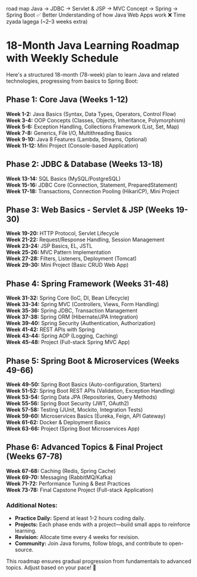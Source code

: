 road map
Java → JDBC → Servlet & JSP → MVC Concept → Spring → Spring Boot
✅ Better Understanding of how Java Web Apps work
❌ Time zyada lagega (~2–3 weeks extra)
# 18-Month Java Learning Roadmap with Weekly Schedule

Here's a structured 18-month (78-week) plan to learn Java and related technologies, progressing from basics to Spring Boot:

## **Phase 1: Core Java (Weeks 1-12)**
**Week 1-2:** Java Basics (Syntax, Data Types, Operators, Control Flow)  
**Week 3-4:** OOP Concepts (Classes, Objects, Inheritance, Polymorphism)  
**Week 5-6:** Exception Handling, Collections Framework (List, Set, Map)  
**Week 7-8:** Generics, File I/O, Multithreading Basics  
**Week 9-10:** Java 8 Features (Lambda, Streams, Optional)  
**Week 11-12:** Mini Project (Console-based Application)  

## **Phase 2: JDBC & Database (Weeks 13-18)**
**Week 13-14:** SQL Basics (MySQL/PostgreSQL)  
**Week 15-16:** JDBC Core (Connection, Statement, PreparedStatement)  
**Week 17-18:** Transactions, Connection Pooling (HikariCP), Mini Project  

## **Phase 3: Web Basics - Servlet & JSP (Weeks 19-30)**
**Week 19-20:** HTTP Protocol, Servlet Lifecycle  
**Week 21-22:** Request/Response Handling, Session Management  
**Week 23-24:** JSP Basics, EL, JSTL  
**Week 25-26:** MVC Pattern Implementation  
**Week 27-28:** Filters, Listeners, Deployment (Tomcat)  
**Week 29-30:** Mini Project (Basic CRUD Web App)  

## **Phase 4: Spring Framework (Weeks 31-48)**
**Week 31-32:** Spring Core (IoC, DI, Bean Lifecycle)  
**Week 33-34:** Spring MVC (Controllers, Views, Form Handling)  
**Week 35-36:** Spring JDBC, Transaction Management  
**Week 37-38:** Spring ORM (Hibernate/JPA Integration)  
**Week 39-40:** Spring Security (Authentication, Authorization)  
**Week 41-42:** REST APIs with Spring  
**Week 43-44:** Spring AOP (Logging, Caching)  
**Week 45-48:** Project (Full-stack Spring MVC App)  

## **Phase 5: Spring Boot & Microservices (Weeks 49-66)**
**Week 49-50:** Spring Boot Basics (Auto-configuration, Starters)  
**Week 51-52:** Spring Boot REST APIs (Validation, Exception Handling)  
**Week 53-54:** Spring Data JPA (Repositories, Query Methods)  
**Week 55-56:** Spring Boot Security (JWT, OAuth2)  
**Week 57-58:** Testing (JUnit, Mockito, Integration Tests)  
**Week 59-60:** Microservices Basics (Eureka, Feign, API Gateway)  
**Week 61-62:** Docker & Deployment Basics  
**Week 63-66:** Project (Spring Boot Microservices App)  

## **Phase 6: Advanced Topics & Final Project (Weeks 67-78)**
**Week 67-68:** Caching (Redis, Spring Cache)  
**Week 69-70:** Messaging (RabbitMQ/Kafka)  
**Week 71-72:** Performance Tuning & Best Practices  
**Week 73-78:** Final Capstone Project (Full-stack Application)  

### **Additional Notes:**
- **Practice Daily:** Spend at least 1-2 hours coding daily.
- **Projects:** Each phase ends with a project—build small apps to reinforce learning.
- **Revision:** Allocate time every 4 weeks for revision.
- **Community:** Join Java forums, follow blogs, and contribute to open-source.

This roadmap ensures gradual progression from fundamentals to advanced topics. Adjust based on your pace! 🚀